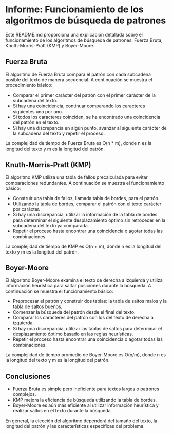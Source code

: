 # Informe: Funcionamiento de los algoritmos de búsqueda de patrones

Este README.md proporciona una explicación detallada sobre el funcionamiento de los algoritmos de búsqueda de patrones: Fuerza Bruta, Knuth-Morris-Pratt (KMP) y Boyer-Moore.

## Fuerza Bruta

El algoritmo de Fuerza Bruta compara el patrón con cada subcadena posible del texto de manera secuencial. A continuación se muestra el procedimiento básico:

- Comparar el primer carácter del patrón con el primer carácter de la subcadena del texto.
- Si hay una coincidencia, continuar comparando los caracteres siguientes uno por uno.
- Si todos los caracteres coinciden, se ha encontrado una coincidencia del patrón en el texto.
- Si hay una discrepancia en algún punto, avanzar al siguiente carácter de la subcadena del texto y repetir el proceso.

La complejidad de tiempo de Fuerza Bruta es O(n * m), donde n es la longitud del texto y m es la longitud del patrón.

## Knuth-Morris-Pratt (KMP)

El algoritmo KMP utiliza una tabla de fallos precalculada para evitar comparaciones redundantes. A continuación se muestra el funcionamiento básico:

- Construir una tabla de fallos, llamada tabla de bordes, para el patrón.
- Utilizando la tabla de bordes, comparar el patrón con el texto carácter por carácter.
- Si hay una discrepancia, utilizar la información de la tabla de bordes para determinar el siguiente desplazamiento óptimo sin retroceder en la subcadena del texto ya comparada.
- Repetir el proceso hasta encontrar una coincidencia o agotar todas las combinaciones.

La complejidad de tiempo de KMP es O(n + m), donde n es la longitud del texto y m es la longitud del patrón.

## Boyer-Moore

El algoritmo Boyer-Moore examina el texto de derecha a izquierda y utiliza información heurística para saltar posiciones durante la búsqueda. A continuación se muestra el funcionamiento básico:

- Preprocesar el patrón y construir dos tablas: la tabla de saltos malos y la tabla de saltos buenos.
- Comenzar la búsqueda del patrón desde el final del texto.
- Comparar los caracteres del patrón con los del texto de derecha a izquierda.
- Si hay una discrepancia, utilizar las tablas de saltos para determinar el desplazamiento óptimo basado en las reglas heurísticas.
- Repetir el proceso hasta encontrar una coincidencia o agotar todas las combinaciones.

La complejidad de tiempo promedio de Boyer-Moore es O(n/m), donde n es la longitud del texto y m es la longitud del patrón.

## Conclusiones

- Fuerza Bruta es simple pero ineficiente para textos largos o patrones complejos.
- KMP mejora la eficiencia de búsqueda utilizando la tabla de bordes.
- Boyer-Moore es aún más eficiente al utilizar información heurística y realizar saltos en el texto durante la búsqueda.

En general, la elección del algoritmo dependerá del tamaño del texto, la longitud del patrón y las características específicas del problema.

